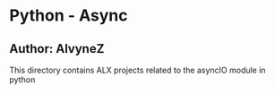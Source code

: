 # Python - Async
## Author: AlvyneZ
This directory contains ALX projects related to the asyncIO module in python
